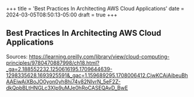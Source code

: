 +++
title = 'Best Practices In Architecting AWS Cloud Applications'
date = 2024-03-05T08:50:13-05:00
draft = true
+++


## Best Practices In Architecting AWS Cloud Applications

Sources:
<https://learning.oreilly.com/library/view/cloud-computing-principles/9780470887998/ch18.html?_ga=2.188552232.1250616195.1709644639-1298335628.1693925591&_gac=1.159689295.1708006412.CjwKCAiAibeuBhAAEiwAiXBoJO0yon0yh8hj74v82NIvrN_5eF2Z-dkQpbBLtHNGLc3XIp9uMJe0hRoCASEQAvD_BwE>


